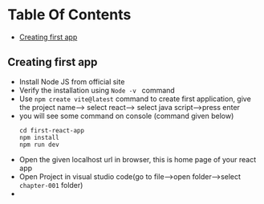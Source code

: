 # Table Of Contents
- [Creating first app](#creating-first-app)
## Creating first app
- Install Node JS from official site
-  Verify the installation using ```Node -v ``` command
- Use ```npm create vite@latest``` command to create first application, give the project name--> select react--> select java script-->press enter
- you will see some command on console (command given below)
  ```
  cd first-react-app
  npm install
  npm run dev
  ```
- Open the given localhost url in browser, this is home page of your react app
- Open Project in visual studio code(go to file-->open folder-->select ```chapter-001``` folder)
- 

  
